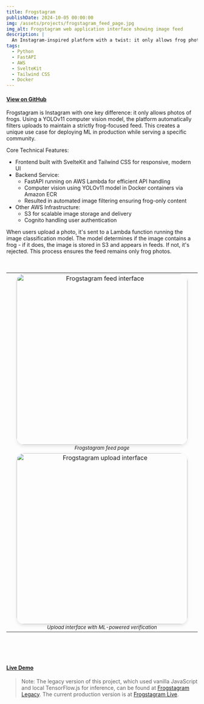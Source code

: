 ```yaml
---
title: Frogstagram
publishDate: 2024-10-05 00:00:00
img: /assets/projects/frogstagram_feed_page.jpg
img_alt: Frogstagram web application interface showing image feed
description: |
  An Instagram-inspired platform with a twist: it only allows frog photos. Uses AWS services and computer vision to automatically filter uploads, ensuring only frog images make it to the feed.
tags:
  - Python
  - FastAPI
  - AWS
  - SvelteKit
  - Tailwind CSS
  - Docker
---
```


#### [View on GitHub](https://github.com/jorgoose/frogstagram-live)

Frogstagram is Instagram with one key difference: it only allows photos of frogs. Using a YOLOv11 computer vision model, the platform automatically filters uploads to maintain a strictly frog-focused feed. This creates a unique use case for deploying ML in production while serving a specific community.

Core Technical Features:
- Frontend built with SvelteKit and Tailwind CSS for responsive, modern UI
- Backend Service:
  - FastAPI running on AWS Lambda for efficient API handling
  - Computer vision using YOLOv11 model in Docker containers via Amazon ECR
  - Resulted in automated image filtering ensuring frog-only content
- Other AWS Infrastructure:
  - S3 for scalable image storage and delivery
  - Cognito handling user authentication

When users upload a photo, it's sent to a Lambda function running the image classification model. The model determines if the image contains a frog - if it does, the image is stored in S3 and appears in feeds. If not, it's rejected. This process ensures the feed remains only frog photos.

<style>
@media (max-width: 768px) {
  .screenshot-table td {
    display: block;
    width: 100%;
    padding: 20px;
  }
  
  .screenshot-table {
    width: 90%;
    margin: 0 auto;
  }

  .screenshot-table img {
    width: 100%;
    max-width: 450px;
    border-radius: 20px;
    box-shadow: 0 4px 8px rgba(0,0,0,0.1);
  }
}

.screenshot-container {
  display: flex;
  justify-content: center;
  width: 100%;
  margin: 2rem auto;
}

.screenshot-table img {
  width: 450px;
  border-radius: 20px;
  box-shadow: 0 4px 8px rgba(0,0,0,0.1);
}
</style>

<div class="screenshot-container">
<!-- Row spacing -->
  <table class="screenshot-table" cellspacing="20">
    <tr>
      <td align="center">
        <img src="/assets/projects/frogstagram_feed_page.jpg" alt="Frogstagram feed interface">
        <font size="2"><em>Frogstagram feed page</em></font>
      </td>
    </tr>
    <tr>
      <td align="center">
        <img src="/assets/projects/frogstagram_upload_page.jpg" alt="Frogstagram upload interface">
        <font size="2"><em>Upload interface with ML-powered verification</em></font>
      </td>
    </tr>
  </table>
</div>

<br/>

#### [Live Demo](https://frogstagram.vercel.app)

> Note: The legacy version of this project, which used vanilla JavaScript and local TensorFlow.js for inference, can be found at [Frogstagram Legacy](https://github.com/jorgoose/frogstagram-legacy). The current production version is at [Frogstagram Live](https://github.com/jorgoose/frogstagram-live).

